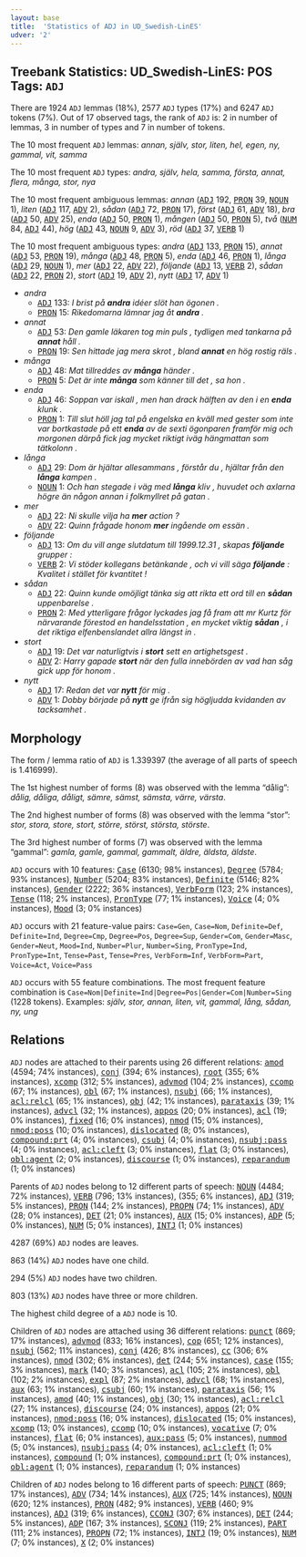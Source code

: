 ```yaml
---
layout: base
title:  'Statistics of ADJ in UD_Swedish-LinES'
udver: '2'
---
```


## Treebank Statistics: UD_Swedish-LinES: POS Tags: `ADJ`

There are 1924 `ADJ` lemmas (18%), 2577 `ADJ` types (17%) and 6247 `ADJ` tokens (7%).
Out of 17 observed tags, the rank of `ADJ` is: 2 in number of lemmas, 3 in number of types and 7 in number of tokens.

The 10 most frequent `ADJ` lemmas: <em>annan, själv, stor, liten, hel, egen, ny, gammal, vit, samma</em>

The 10 most frequent `ADJ` types:  <em>andra, själv, hela, samma, första, annat, flera, många, stor, nya</em>

The 10 most frequent ambiguous lemmas: <em>annan</em> (<tt><a href="sv_lines-pos-ADJ.html">ADJ</a></tt> 192, <tt><a href="sv_lines-pos-PRON.html">PRON</a></tt> 39, <tt><a href="sv_lines-pos-NOUN.html">NOUN</a></tt> 1), <em>liten</em> (<tt><a href="sv_lines-pos-ADJ.html">ADJ</a></tt> 117, <tt><a href="sv_lines-pos-ADV.html">ADV</a></tt> 2), <em>sådan</em> (<tt><a href="sv_lines-pos-ADJ.html">ADJ</a></tt> 72, <tt><a href="sv_lines-pos-PRON.html">PRON</a></tt> 17), <em>först</em> (<tt><a href="sv_lines-pos-ADJ.html">ADJ</a></tt> 61, <tt><a href="sv_lines-pos-ADV.html">ADV</a></tt> 18), <em>bra</em> (<tt><a href="sv_lines-pos-ADJ.html">ADJ</a></tt> 50, <tt><a href="sv_lines-pos-ADV.html">ADV</a></tt> 25), <em>enda</em> (<tt><a href="sv_lines-pos-ADJ.html">ADJ</a></tt> 50, <tt><a href="sv_lines-pos-PRON.html">PRON</a></tt> 1), <em>mången</em> (<tt><a href="sv_lines-pos-ADJ.html">ADJ</a></tt> 50, <tt><a href="sv_lines-pos-PRON.html">PRON</a></tt> 5), <em>två</em> (<tt><a href="sv_lines-pos-NUM.html">NUM</a></tt> 84, <tt><a href="sv_lines-pos-ADJ.html">ADJ</a></tt> 44), <em>hög</em> (<tt><a href="sv_lines-pos-ADJ.html">ADJ</a></tt> 43, <tt><a href="sv_lines-pos-NOUN.html">NOUN</a></tt> 9, <tt><a href="sv_lines-pos-ADV.html">ADV</a></tt> 3), <em>röd</em> (<tt><a href="sv_lines-pos-ADJ.html">ADJ</a></tt> 37, <tt><a href="sv_lines-pos-VERB.html">VERB</a></tt> 1)

The 10 most frequent ambiguous types:  <em>andra</em> (<tt><a href="sv_lines-pos-ADJ.html">ADJ</a></tt> 133, <tt><a href="sv_lines-pos-PRON.html">PRON</a></tt> 15), <em>annat</em> (<tt><a href="sv_lines-pos-ADJ.html">ADJ</a></tt> 53, <tt><a href="sv_lines-pos-PRON.html">PRON</a></tt> 19), <em>många</em> (<tt><a href="sv_lines-pos-ADJ.html">ADJ</a></tt> 48, <tt><a href="sv_lines-pos-PRON.html">PRON</a></tt> 5), <em>enda</em> (<tt><a href="sv_lines-pos-ADJ.html">ADJ</a></tt> 46, <tt><a href="sv_lines-pos-PRON.html">PRON</a></tt> 1), <em>långa</em> (<tt><a href="sv_lines-pos-ADJ.html">ADJ</a></tt> 29, <tt><a href="sv_lines-pos-NOUN.html">NOUN</a></tt> 1), <em>mer</em> (<tt><a href="sv_lines-pos-ADJ.html">ADJ</a></tt> 22, <tt><a href="sv_lines-pos-ADV.html">ADV</a></tt> 22), <em>följande</em> (<tt><a href="sv_lines-pos-ADJ.html">ADJ</a></tt> 13, <tt><a href="sv_lines-pos-VERB.html">VERB</a></tt> 2), <em>sådan</em> (<tt><a href="sv_lines-pos-ADJ.html">ADJ</a></tt> 22, <tt><a href="sv_lines-pos-PRON.html">PRON</a></tt> 2), <em>stort</em> (<tt><a href="sv_lines-pos-ADJ.html">ADJ</a></tt> 19, <tt><a href="sv_lines-pos-ADV.html">ADV</a></tt> 2), <em>nytt</em> (<tt><a href="sv_lines-pos-ADJ.html">ADJ</a></tt> 17, <tt><a href="sv_lines-pos-ADV.html">ADV</a></tt> 1)


* <em>andra</em>
  * <tt><a href="sv_lines-pos-ADJ.html">ADJ</a></tt> 133: <em>I brist på <b>andra</b> idéer slöt han ögonen .</em>
  * <tt><a href="sv_lines-pos-PRON.html">PRON</a></tt> 15: <em>Rikedomarna lämnar jag åt <b>andra</b> .</em>
* <em>annat</em>
  * <tt><a href="sv_lines-pos-ADJ.html">ADJ</a></tt> 53: <em>Den gamle läkaren tog min puls , tydligen med tankarna på <b>annat</b> håll .</em>
  * <tt><a href="sv_lines-pos-PRON.html">PRON</a></tt> 19: <em>Sen hittade jag mera skrot , bland <b>annat</b> en hög rostig räls .</em>
* <em>många</em>
  * <tt><a href="sv_lines-pos-ADJ.html">ADJ</a></tt> 48: <em>Mat tillreddes av <b>många</b> händer .</em>
  * <tt><a href="sv_lines-pos-PRON.html">PRON</a></tt> 5: <em>Det är inte <b>många</b> som känner till det , sa hon .</em>
* <em>enda</em>
  * <tt><a href="sv_lines-pos-ADJ.html">ADJ</a></tt> 46: <em>Soppan var iskall , men han drack hälften av den i en <b>enda</b> klunk .</em>
  * <tt><a href="sv_lines-pos-PRON.html">PRON</a></tt> 1: <em>Till slut höll jag tal på engelska en kväll med gester som inte var bortkastade på ett <b>enda</b> av de sexti ögonparen framför mig och morgonen därpå fick jag mycket riktigt iväg hängmattan som tätkolonn .</em>
* <em>långa</em>
  * <tt><a href="sv_lines-pos-ADJ.html">ADJ</a></tt> 29: <em>Dom är hjältar allesammans , förstår du , hjältar från den <b>långa</b> kampen .</em>
  * <tt><a href="sv_lines-pos-NOUN.html">NOUN</a></tt> 1: <em>Och han stegade i väg med <b>långa</b> kliv , huvudet och axlarna högre än någon annan i folkmyllret på gatan .</em>
* <em>mer</em>
  * <tt><a href="sv_lines-pos-ADJ.html">ADJ</a></tt> 22: <em>Ni skulle vilja ha <b>mer</b> action ?</em>
  * <tt><a href="sv_lines-pos-ADV.html">ADV</a></tt> 22: <em>Quinn frågade honom <b>mer</b> ingående om essän .</em>
* <em>följande</em>
  * <tt><a href="sv_lines-pos-ADJ.html">ADJ</a></tt> 13: <em>Om du vill ange slutdatum till 1999.12.31 , skapas <b>följande</b> grupper :</em>
  * <tt><a href="sv_lines-pos-VERB.html">VERB</a></tt> 2: <em>Vi stöder kollegans betänkande , och vi vill säga <b>följande</b> : Kvalitet i stället för kvantitet !</em>
* <em>sådan</em>
  * <tt><a href="sv_lines-pos-ADJ.html">ADJ</a></tt> 22: <em>Quinn kunde omöjligt tänka sig att rikta ett ord till en <b>sådan</b> uppenbarelse .</em>
  * <tt><a href="sv_lines-pos-PRON.html">PRON</a></tt> 2: <em>Med ytterligare frågor lyckades jag få fram att mr Kurtz för närvarande förestod en handelsstation , en mycket viktig <b>sådan</b> , i det riktiga elfenbenslandet allra längst in .</em>
* <em>stort</em>
  * <tt><a href="sv_lines-pos-ADJ.html">ADJ</a></tt> 19: <em>Det var naturligtvis i <b>stort</b> sett en artighetsgest .</em>
  * <tt><a href="sv_lines-pos-ADV.html">ADV</a></tt> 2: <em>Harry gapade <b>stort</b> när den fulla innebörden av vad han såg gick upp för honom .</em>
* <em>nytt</em>
  * <tt><a href="sv_lines-pos-ADJ.html">ADJ</a></tt> 17: <em>Redan det var <b>nytt</b> för mig .</em>
  * <tt><a href="sv_lines-pos-ADV.html">ADV</a></tt> 1: <em>Dobby började på <b>nytt</b> ge ifrån sig högljudda kvidanden av tacksamhet .</em>

## Morphology

The form / lemma ratio of `ADJ` is 1.339397 (the average of all parts of speech is 1.416999).

The 1st highest number of forms (8) was observed with the lemma “dålig”: <em>dålig, dåliga, dåligt, sämre, sämst, sämsta, värre, värsta</em>.

The 2nd highest number of forms (8) was observed with the lemma “stor”: <em>stor, stora, store, stort, större, störst, största, störste</em>.

The 3rd highest number of forms (7) was observed with the lemma “gammal”: <em>gamla, gamle, gammal, gammalt, äldre, äldsta, äldste</em>.

`ADJ` occurs with 10 features: <tt><a href="sv_lines-feat-Case.html">Case</a></tt> (6130; 98% instances), <tt><a href="sv_lines-feat-Degree.html">Degree</a></tt> (5784; 93% instances), <tt><a href="sv_lines-feat-Number.html">Number</a></tt> (5204; 83% instances), <tt><a href="sv_lines-feat-Definite.html">Definite</a></tt> (5146; 82% instances), <tt><a href="sv_lines-feat-Gender.html">Gender</a></tt> (2222; 36% instances), <tt><a href="sv_lines-feat-VerbForm.html">VerbForm</a></tt> (123; 2% instances), <tt><a href="sv_lines-feat-Tense.html">Tense</a></tt> (118; 2% instances), <tt><a href="sv_lines-feat-PronType.html">PronType</a></tt> (77; 1% instances), <tt><a href="sv_lines-feat-Voice.html">Voice</a></tt> (4; 0% instances), <tt><a href="sv_lines-feat-Mood.html">Mood</a></tt> (3; 0% instances)

`ADJ` occurs with 21 feature-value pairs: `Case=Gen`, `Case=Nom`, `Definite=Def`, `Definite=Ind`, `Degree=Cmp`, `Degree=Pos`, `Degree=Sup`, `Gender=Com`, `Gender=Masc`, `Gender=Neut`, `Mood=Ind`, `Number=Plur`, `Number=Sing`, `PronType=Ind`, `PronType=Int`, `Tense=Past`, `Tense=Pres`, `VerbForm=Inf`, `VerbForm=Part`, `Voice=Act`, `Voice=Pass`

`ADJ` occurs with 55 feature combinations.
The most frequent feature combination is `Case=Nom|Definite=Ind|Degree=Pos|Gender=Com|Number=Sing` (1228 tokens).
Examples: <em>själv, stor, annan, liten, vit, gammal, lång, sådan, ny, ung</em>


## Relations

`ADJ` nodes are attached to their parents using 26 different relations: <tt><a href="sv_lines-dep-amod.html">amod</a></tt> (4594; 74% instances), <tt><a href="sv_lines-dep-conj.html">conj</a></tt> (394; 6% instances), <tt><a href="sv_lines-dep-root.html">root</a></tt> (355; 6% instances), <tt><a href="sv_lines-dep-xcomp.html">xcomp</a></tt> (312; 5% instances), <tt><a href="sv_lines-dep-advmod.html">advmod</a></tt> (104; 2% instances), <tt><a href="sv_lines-dep-ccomp.html">ccomp</a></tt> (67; 1% instances), <tt><a href="sv_lines-dep-obl.html">obl</a></tt> (67; 1% instances), <tt><a href="sv_lines-dep-nsubj.html">nsubj</a></tt> (66; 1% instances), <tt><a href="sv_lines-dep-acl-relcl.html">acl:relcl</a></tt> (65; 1% instances), <tt><a href="sv_lines-dep-obj.html">obj</a></tt> (42; 1% instances), <tt><a href="sv_lines-dep-parataxis.html">parataxis</a></tt> (39; 1% instances), <tt><a href="sv_lines-dep-advcl.html">advcl</a></tt> (32; 1% instances), <tt><a href="sv_lines-dep-appos.html">appos</a></tt> (20; 0% instances), <tt><a href="sv_lines-dep-acl.html">acl</a></tt> (19; 0% instances), <tt><a href="sv_lines-dep-fixed.html">fixed</a></tt> (16; 0% instances), <tt><a href="sv_lines-dep-nmod.html">nmod</a></tt> (15; 0% instances), <tt><a href="sv_lines-dep-nmod-poss.html">nmod:poss</a></tt> (10; 0% instances), <tt><a href="sv_lines-dep-dislocated.html">dislocated</a></tt> (8; 0% instances), <tt><a href="sv_lines-dep-compound-prt.html">compound:prt</a></tt> (4; 0% instances), <tt><a href="sv_lines-dep-csubj.html">csubj</a></tt> (4; 0% instances), <tt><a href="sv_lines-dep-nsubj-pass.html">nsubj:pass</a></tt> (4; 0% instances), <tt><a href="sv_lines-dep-acl-cleft.html">acl:cleft</a></tt> (3; 0% instances), <tt><a href="sv_lines-dep-flat.html">flat</a></tt> (3; 0% instances), <tt><a href="sv_lines-dep-obl-agent.html">obl:agent</a></tt> (2; 0% instances), <tt><a href="sv_lines-dep-discourse.html">discourse</a></tt> (1; 0% instances), <tt><a href="sv_lines-dep-reparandum.html">reparandum</a></tt> (1; 0% instances)

Parents of `ADJ` nodes belong to 12 different parts of speech: <tt><a href="sv_lines-pos-NOUN.html">NOUN</a></tt> (4484; 72% instances), <tt><a href="sv_lines-pos-VERB.html">VERB</a></tt> (796; 13% instances),  (355; 6% instances), <tt><a href="sv_lines-pos-ADJ.html">ADJ</a></tt> (319; 5% instances), <tt><a href="sv_lines-pos-PRON.html">PRON</a></tt> (144; 2% instances), <tt><a href="sv_lines-pos-PROPN.html">PROPN</a></tt> (74; 1% instances), <tt><a href="sv_lines-pos-ADV.html">ADV</a></tt> (28; 0% instances), <tt><a href="sv_lines-pos-DET.html">DET</a></tt> (21; 0% instances), <tt><a href="sv_lines-pos-AUX.html">AUX</a></tt> (15; 0% instances), <tt><a href="sv_lines-pos-ADP.html">ADP</a></tt> (5; 0% instances), <tt><a href="sv_lines-pos-NUM.html">NUM</a></tt> (5; 0% instances), <tt><a href="sv_lines-pos-INTJ.html">INTJ</a></tt> (1; 0% instances)

4287 (69%) `ADJ` nodes are leaves.

863 (14%) `ADJ` nodes have one child.

294 (5%) `ADJ` nodes have two children.

803 (13%) `ADJ` nodes have three or more children.

The highest child degree of a `ADJ` node is 10.

Children of `ADJ` nodes are attached using 36 different relations: <tt><a href="sv_lines-dep-punct.html">punct</a></tt> (869; 17% instances), <tt><a href="sv_lines-dep-advmod.html">advmod</a></tt> (833; 16% instances), <tt><a href="sv_lines-dep-cop.html">cop</a></tt> (651; 12% instances), <tt><a href="sv_lines-dep-nsubj.html">nsubj</a></tt> (562; 11% instances), <tt><a href="sv_lines-dep-conj.html">conj</a></tt> (426; 8% instances), <tt><a href="sv_lines-dep-cc.html">cc</a></tt> (306; 6% instances), <tt><a href="sv_lines-dep-nmod.html">nmod</a></tt> (302; 6% instances), <tt><a href="sv_lines-dep-det.html">det</a></tt> (244; 5% instances), <tt><a href="sv_lines-dep-case.html">case</a></tt> (155; 3% instances), <tt><a href="sv_lines-dep-mark.html">mark</a></tt> (140; 3% instances), <tt><a href="sv_lines-dep-acl.html">acl</a></tt> (105; 2% instances), <tt><a href="sv_lines-dep-obl.html">obl</a></tt> (102; 2% instances), <tt><a href="sv_lines-dep-expl.html">expl</a></tt> (87; 2% instances), <tt><a href="sv_lines-dep-advcl.html">advcl</a></tt> (68; 1% instances), <tt><a href="sv_lines-dep-aux.html">aux</a></tt> (63; 1% instances), <tt><a href="sv_lines-dep-csubj.html">csubj</a></tt> (60; 1% instances), <tt><a href="sv_lines-dep-parataxis.html">parataxis</a></tt> (56; 1% instances), <tt><a href="sv_lines-dep-amod.html">amod</a></tt> (40; 1% instances), <tt><a href="sv_lines-dep-obj.html">obj</a></tt> (30; 1% instances), <tt><a href="sv_lines-dep-acl-relcl.html">acl:relcl</a></tt> (27; 1% instances), <tt><a href="sv_lines-dep-discourse.html">discourse</a></tt> (24; 0% instances), <tt><a href="sv_lines-dep-appos.html">appos</a></tt> (21; 0% instances), <tt><a href="sv_lines-dep-nmod-poss.html">nmod:poss</a></tt> (16; 0% instances), <tt><a href="sv_lines-dep-dislocated.html">dislocated</a></tt> (15; 0% instances), <tt><a href="sv_lines-dep-xcomp.html">xcomp</a></tt> (13; 0% instances), <tt><a href="sv_lines-dep-ccomp.html">ccomp</a></tt> (10; 0% instances), <tt><a href="sv_lines-dep-vocative.html">vocative</a></tt> (7; 0% instances), <tt><a href="sv_lines-dep-flat.html">flat</a></tt> (6; 0% instances), <tt><a href="sv_lines-dep-aux-pass.html">aux:pass</a></tt> (5; 0% instances), <tt><a href="sv_lines-dep-nummod.html">nummod</a></tt> (5; 0% instances), <tt><a href="sv_lines-dep-nsubj-pass.html">nsubj:pass</a></tt> (4; 0% instances), <tt><a href="sv_lines-dep-acl-cleft.html">acl:cleft</a></tt> (1; 0% instances), <tt><a href="sv_lines-dep-compound.html">compound</a></tt> (1; 0% instances), <tt><a href="sv_lines-dep-compound-prt.html">compound:prt</a></tt> (1; 0% instances), <tt><a href="sv_lines-dep-obl-agent.html">obl:agent</a></tt> (1; 0% instances), <tt><a href="sv_lines-dep-reparandum.html">reparandum</a></tt> (1; 0% instances)

Children of `ADJ` nodes belong to 16 different parts of speech: <tt><a href="sv_lines-pos-PUNCT.html">PUNCT</a></tt> (869; 17% instances), <tt><a href="sv_lines-pos-ADV.html">ADV</a></tt> (734; 14% instances), <tt><a href="sv_lines-pos-AUX.html">AUX</a></tt> (725; 14% instances), <tt><a href="sv_lines-pos-NOUN.html">NOUN</a></tt> (620; 12% instances), <tt><a href="sv_lines-pos-PRON.html">PRON</a></tt> (482; 9% instances), <tt><a href="sv_lines-pos-VERB.html">VERB</a></tt> (460; 9% instances), <tt><a href="sv_lines-pos-ADJ.html">ADJ</a></tt> (319; 6% instances), <tt><a href="sv_lines-pos-CCONJ.html">CCONJ</a></tt> (307; 6% instances), <tt><a href="sv_lines-pos-DET.html">DET</a></tt> (244; 5% instances), <tt><a href="sv_lines-pos-ADP.html">ADP</a></tt> (167; 3% instances), <tt><a href="sv_lines-pos-SCONJ.html">SCONJ</a></tt> (119; 2% instances), <tt><a href="sv_lines-pos-PART.html">PART</a></tt> (111; 2% instances), <tt><a href="sv_lines-pos-PROPN.html">PROPN</a></tt> (72; 1% instances), <tt><a href="sv_lines-pos-INTJ.html">INTJ</a></tt> (19; 0% instances), <tt><a href="sv_lines-pos-NUM.html">NUM</a></tt> (7; 0% instances), <tt><a href="sv_lines-pos-X.html">X</a></tt> (2; 0% instances)

